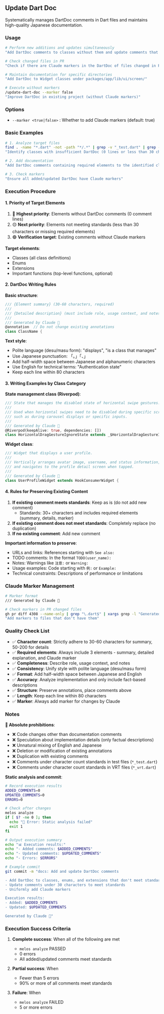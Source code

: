 ## Update Dart Doc

Systematically manages DartDoc comments in Dart files and maintains high-quality Japanese documentation.

### Usage

```bash
# Perform new additions and updates simultaneously
"Add DartDoc comments to classes without them and update comments that don't meet standards"

# Check changed files in PR
"Check if there are Claude markers in the DartDoc of files changed in PR #4308"

# Maintain documentation for specific directories
"Add DartDoc to Widget classes under packages/app/lib/ui/screen/"

# Execute without markers
/update-dart-doc --marker false
"Improve DartDoc in existing project (without Claude markers)"
```

### Options

- `--marker <true|false>` : Whether to add Claude markers (default: true)

### Basic Examples

```bash
# 1. Analyze target files
find . -name "*.dart" -not -path "*/.*" | grep -v "_test.dart" | grep -v "_vrt.dart"
"Identify classes with insufficient DartDoc (0 lines or less than 30 characters)"

# 2. Add documentation
"Add DartDoc comments containing required elements to the identified classes"

# 3. Check markers
"Ensure all added/updated DartDoc have Claude markers"
```

### Execution Procedure

#### 1. Priority of Target Elements

1. 🔴 **Highest priority**: Elements without DartDoc comments (0 comment lines)
2. 🟡 **Next priority**: Elements not meeting standards (less than 30 characters or missing required elements)
3. 🟢 **Verification target**: Existing comments without Claude markers

**Target elements**:

- Classes (all class definitions)
- Enums
- Extensions
- Important functions (top-level functions, optional)

#### 2. DartDoc Writing Rules

**Basic structure**:

```dart
/// {Element summary} (30-60 characters, required)
///
/// {Detailed description} (must include role, usage context, and notes, 50-200 characters)
///
/// Generated by Claude 🤖
@annotation  // Do not change existing annotations
class ClassName {
```

**Text style**:

- Polite language (desu/masu form): "displays", "is a class that manages"
- Use Japanese punctuation: 「。」「、」
- Add half-width space between Japanese and alphanumeric characters
- Use English for technical terms: "Authentication state"
- Keep each line within 80 characters

#### 3. Writing Examples by Class Category

**State management class (Riverpod)**:

```dart
/// State that manages the disabled state of horizontal swipe gestures.
///
/// Used when horizontal swipes need to be disabled during specific screens or operations,
/// such as during carousel displays or specific inputs.
///
/// Generated by Claude 🤖
@Riverpod(keepAlive: true, dependencies: [])
class HorizontalDragGestureIgnoreState extends _$HorizontalDragGestureIgnoreState {
```

**Widget class**:

```dart
/// Widget that displays a user profile.
///
/// Vertically arranges avatar image, username, and status information,
/// and navigates to the profile detail screen when tapped.
///
/// Generated by Claude 🤖
class UserProfileWidget extends HookConsumerWidget {
```

#### 4. Rules for Preserving Existing Content

1. **If existing comment meets standards**: Keep as is (do not add new comment)
   - Standards: 30+ characters and includes required elements (summary, details, marker)
2. **If existing comment does not meet standards**: Completely replace (no duplication)
3. **If no existing comment**: Add new comment

**Important information to preserve**:

- URLs and links: References starting with `See also:`
- TODO comments: In the format `TODO(user_name):`
- Notes: Warnings like `注意:` or `Warning:`
- Usage examples: Code starting with `例:` or `Example:`
- Technical constraints: Descriptions of performance or limitations

### Claude Marker Management

```bash
# Marker format
/// Generated by Claude 🤖

# Check markers in PR changed files
gh pr diff 4308 --name-only | grep "\.dart$" | xargs grep -l "Generated by Claude"
"Add markers to files that don't have them"
```

### Quality Check List

- ✅ **Character count**: Strictly adhere to 30-60 characters for summary, 50-200 for details
- ✅ **Required elements**: Always include 3 elements - summary, detailed explanation, and Claude marker
- ✅ **Completeness**: Describe role, usage context, and notes
- ✅ **Consistency**: Unify style with polite language (desu/masu form)
- ✅ **Format**: Add half-width space between Japanese and English
- ✅ **Accuracy**: Analyze implementation and only include fact-based descriptions
- ✅ **Structure**: Preserve annotations, place comments above
- ✅ **Length**: Keep each line within 80 characters
- ✅ **Marker**: Always add marker for changes by Claude

### Notes

**🔴 Absolute prohibitions**:

- ❌ Code changes other than documentation comments
- ❌ Speculation about implementation details (only factual descriptions)
- ❌ Unnatural mixing of English and Japanese
- ❌ Deletion or modification of existing annotations
- ❌ Duplication with existing comments
- ❌ Comments under character count standards in test files (`*_test.dart`)
- ❌ Comments under character count standards in VRT files (`*_vrt.dart`)

**Static analysis and commit**:

```bash
# Record execution results
ADDED_COMMENTS=0
UPDATED_COMMENTS=0
ERRORS=0

# Check after changes
melos analyze
if [ $? -ne 0 ]; then
  echo "🔴 Error: Static analysis failed"
  exit 1
fi

# Output execution summary
echo "📊 Execution results:"
echo "- Added comments: $ADDED_COMMENTS"
echo "- Updated comments: $UPDATED_COMMENTS"
echo "- Errors: $ERRORS"

# Example commit
git commit -m "docs: Add and update DartDoc comments

- Add DartDoc to classes, enums, and extensions that don't meet standards
- Update comments under 30 characters to meet standards
- Uniformly add Claude markers

Execution results:
- Added: $ADDED_COMMENTS
- Updated: $UPDATED_COMMENTS

Generated by Claude 🤖"
```

### Execution Success Criteria

1. **Complete success**: When all of the following are met
   - `melos analyze` PASSED
   - 0 errors
   - All added/updated comments meet standards

2. **Partial success**: When
   - Fewer than 5 errors
   - 90% or more of all comments meet standards

3. **Failure**: When
   - `melos analyze` FAILED
   - 5 or more errors
